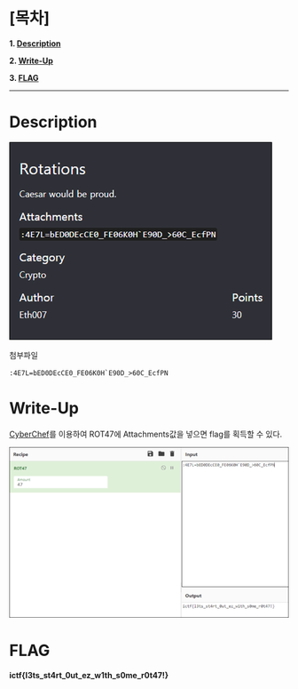 # [목차]
**1. [Description](#Description)**

**2. [Write-Up](#Write-Up)**

**3. [FLAG](#FLAG)**


***


# **Description**

![](images/2022-05-18-19-45-52.png)

첨부파일

    :4E7L=bED0DEcCE0_FE06K0H`E90D_>60C_EcfPN


# **Write-Up**

[CyberChef](https://gchq.github.io/CyberChef/)를 이용하여 ROT47에 Attachments값을 넣으면 flag를 획득할 수 있다.

![](images/2022-05-18-19-47-07.png)


# **FLAG**

**ictf{l3ts_st4rt_0ut_ez_w1th_s0me_r0t47!}**